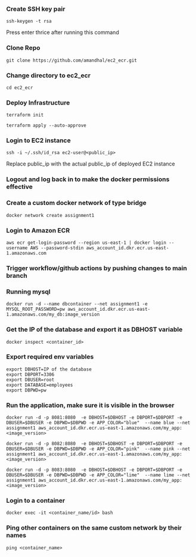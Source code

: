 ### Create SSH key pair
```ssh-keygen -t rsa```

Press enter thrice after running this command


### Clone Repo
```git clone https://github.com/amandhal/ec2_ecr.git```


### Change directory to ec2_ecr
```cd ec2_ecr```


### Deploy Infrastructure
```terraform init```

```terraform apply --auto-approve```


### Login to EC2 instance
```ssh -i ~/.ssh/id_rsa ec2-user@<public_ip>```

Replace public_ip with the actual public_ip of deployed EC2 instance


### Logout and log back in to make the docker permissions effective


### Create a custom docker network of type bridge
```docker network create assignment1```


### Login to Amazon ECR
```aws ecr get-login-password --region us-east-1 | docker login --username AWS --password-stdin aws_account_id.dkr.ecr.us-east-1.amazonaws.com```


### Trigger workflow/github actions by pushing changes to main branch


### Running mysql
```docker run -d --name dbcontainer --net assignment1 -e MYSQL_ROOT_PASSWORD=pw aws_account_id.dkr.ecr.us-east-1.amazonaws.com/my_db:image_version```


### Get the IP of the database and export it as DBHOST variable
```docker inspect <container_id>```


### Export required env variables
```
export DBHOST=IP of the database
export DBPORT=3306
export DBUSER=root
export DATABASE=employees
export DBPWD=pw
```


### Run the application, make sure it is visible in the browser
```docker run -d -p 8081:8080  -e DBHOST=$DBHOST -e DBPORT=$DBPORT -e  DBUSER=$DBUSER -e DBPWD=$DBPWD -e APP_COLOR="blue"  --name blue --net assignment1 aws_account_id.dkr.ecr.us-east-1.amazonaws.com/my_app:<image_version>```


```docker run -d -p 8082:8080  -e DBHOST=$DBHOST -e DBPORT=$DBPORT -e  DBUSER=$DBUSER -e DBPWD=$DBPWD -e APP_COLOR="pink"  --name pink --net assignment1 aws_account_id.dkr.ecr.us-east-1.amazonaws.com/my_app:<image_version>```


```docker run -d -p 8083:8080  -e DBHOST=$DBHOST -e DBPORT=$DBPORT -e  DBUSER=$DBUSER -e DBPWD=$DBPWD -e APP_COLOR="lime"  --name lime --net assignment1 aws_account_id.dkr.ecr.us-east-1.amazonaws.com/my_app:<image_version>```


### Login to a container
```docker exec -it <container_name/id> bash```


### Ping other containers on the same custom network by their names
```ping <container_name>```
